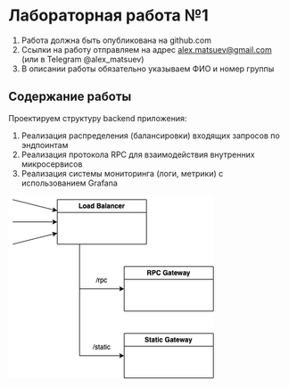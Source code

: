 # Лабораторная работа №1

1. Работа должна быть опубликована на github.com
2. Ссылки на работу отправляем на адрес alex.matsuev@gmail.com (или в Telegram @alex_matsuev)
3. В описании работы обязательно указываем ФИО и номер группы

## Содержание работы

Проектируем структуру backend приложения:

1. Реализация распределения (балансировки) входящих запросов по эндпоинтам
2. Реализация протокола RPC для взаимодействия внутренних микросервисов
3. Реализация системы мониторинга (логи, метрики) с использованием Grafana

![lab-01-diagram drawio](./lab-01-diagram.drawio.png)
